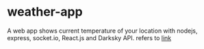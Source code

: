 # weather-app

A web app shows current temperature of your location with nodejs, express, socket.io, React.js and Darksky API.
refers to [link](https://www.valentinog.com/blog/socket-io-node-js-react/)

